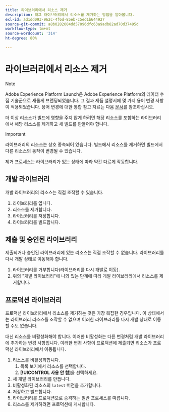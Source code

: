 ```yaml
---
title: 라이브러리에서 리소스 제거
description: 태그 라이브러리에서 리소스를 제거하는 방법을 알아봅니다.
exl-id: ad1dd093-962c-4f6d-85eb-c5ed1b644927
source-git-commit: a8b0282004dd57096dfc63a9adb82ad70d37495d
workflow-type: tm+mt
source-wordcount: '314'
ht-degree: 80%

---
```


# 라이브러리에서 리소스 제거

>[!NOTE]
>
>Adobe Experience Platform Launch은 Adobe Experience Platform의 데이터 수집 기술군으로 새롭게 브랜딩되었습니다. 그 결과 제품 설명서에 몇 가지 용어 변경 사항이 적용되었습니다. 용어 변경에 대한 통합 참고 자료는 다음 [문서](../../term-updates.md)를 참조하십시오.

더 이상 리소스가 빌드에 영향을 주지 않게 하려면 해당 리소스를 포함하는 라이브러리에서 해당 리소스를 제거하고 새 빌드를 만들어야 합니다.

>[!IMPORTANT]
>
>라이브러리의 리소스는 상호 종속되어 있습니다. 빌드에서 리소스를 제거하면 빌드에서 다른 리소스의 동작이 변경될 수 있습니다.

제거 프로세스는 라이브러리가 있는 상태에 따라 약간 다르게 작동합니다.

## 개발 라이브러리

개발 라이브러리의 리소스는 직접 조작할 수 있습니다.

1. 라이브러리를 엽니다.
1. 리소스를 제거합니다.
1. 라이브러리를 저장합니다.
1. 라이브러리를 빌드합니다.

## 제출 및 승인된 라이브러리

제출되거나 승인된 라이브러리에 있는 리소스는 직접 조작할 수 없습니다. 라이브러리를 다시 개발 상태로 이동해야 합니다.

1. 라이브러리를 거부합니다(라이브러리를 다시 개발로 이동).
1. 위의 &quot;개발 라이브러리&quot;에 나와 있는 단계에 따라 개발 라이브러리에서 리소스를 제거합니다.

## 프로덕션 라이브러리

프로덕션 라이브러리에서 리소스를 제거하는 것은 가장 복잡한 경우입니다. 이 상태에서는 라이브러리 리소스를 조작할 수 없으며 이러한 라이브러리를 다시 개발 상태로 이동할 수도 없습니다.

대신 리소스를 비활성화해야 합니다. 이러한 비활성화는 다른 변경처럼 개발 라이브러리에 추가하는 변경 사항입니다. 이러한 변경 사항이 프로덕션에 제출되면 리소스가 프로덕션 라이브러리에서 이동됩니다.

1. 리소스를 비활성화합니다.
   1. 목록 보기에서 리소스를 선택합니다.
   1. **[!UICONTROL 사용 안 함]**&#x200B;을 선택하세요.
1. 새 개발 라이브러리를 만듭니다.
1. 비활성화된 리소스의 `latest` 버전을 추가합니다.
1. 저장하고 빌드합니다.
1. 라이브러리를 프로덕션으로 승격하는 일반 프로세스를 따릅니다.
1. 리소스를 제거하려면 프로덕션에 게시합니다.

